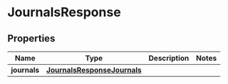 

# JournalsResponse

## Properties

Name | Type | Description | Notes
------------ | ------------- | ------------- | -------------
**journals** | [**JournalsResponseJournals**](JournalsResponseJournals.md) |  | 



